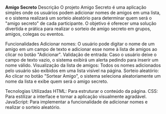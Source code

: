 **Amigo Secreto**
Descrição
O projeto Amigo Secreto é uma aplicação simples onde os usuários podem adicionar nomes de amigos em uma lista, e o sistema realizará um sorteio aleatório para determinar quem será o "amigo secreto" de cada participante. O objetivo é oferecer uma solução divertida e prática para realizar o sorteio de amigo secreto em grupos, amigos, colegas ou eventos.

Funcionalidades
Adicionar nomes: O usuário pode digitar o nome de um amigo em um campo de texto e adicionar esse nome à lista de amigos ao clicar no botão "Adicionar".
Validação de entrada: Caso o usuário deixe o campo de texto vazio, o sistema exibirá um alerta pedindo para inserir um nome válido.
Visualização da lista de amigos: Todos os nomes adicionados pelo usuário são exibidos em uma lista visível na página.
Sorteio aleatório: Ao clicar no botão "Sortear Amigo", o sistema seleciona aleatoriamente um nome da lista e exibe quem será o amigo secreto.

Tecnologias Utilizadas
HTML: Para estruturar o conteúdo da página.
CSS: Para estilizar a interface e tornar a aplicação visualmente agradável.
JavaScript: Para implementar a funcionalidade de adicionar nomes e realizar o sorteio aleatório.

